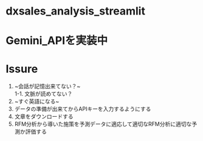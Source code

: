 # dxsales_analysis_streamlit
# Gemini_APIを実装中
# Issure
1. ~会話が記憶出来てない？~  
1-1. 文脈が読めてない？
1. ~すぐ英語になる~
1. データの準備が出来てからAPIキーを入力するようにする
1. 文章をダウンロードする
1. RFM分析から導いた施策を予測データに適応して適切なRFM分析に適切な予測か評価する

